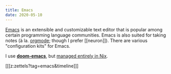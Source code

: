 ```yaml
---
title: Emacs
date: 2020-05-10
---
```


[Emacs](https://www.gnu.org/software/emacs/) is an extensible and customizable
text editor that is popular among certain programming language communities.
Emacs is also suited for taking notes (à la. [orgmode](https://orgmode.org/);
though I prefer [[neuron]]). There are various "configuration kits" for Emacs. 

I use [**doom-emacs**](https://github.com/hlissner/doom-emacs), but [managed entirely in Nix](https://github.com/srid/nix-config/tree/master/nix/emacs).

[[[z:zettels?tag=emacs&timeline]]]
